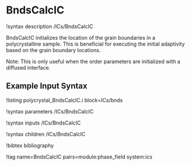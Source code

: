 # BndsCalcIC

!syntax description /ICs/BndsCalcIC

BndsCalcIC initializes the location of the grain boundaries in a polycrystalline sample. This is beneficial for executing the initial adaptivity based on the grain boundary locations.

Note: This is only useful when the order parameters are initialized with a diffused interface.

## Example Input Syntax

!listing polycrystal_BndsCalcIC.i block=ICs/bnds

!syntax parameters /ICs/BndsCalcIC

!syntax inputs /ICs/BndsCalcIC

!syntax children /ICs/BndsCalcIC

!bibtex bibliography

!tag name=BndsCalcIC pairs=module:phase_field system:ics
